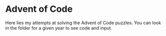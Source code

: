 # Advent of Code

Here lies my attempts at solving the Advent of Code puzzles. You can look in the folder for a given year to see code and input.
